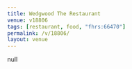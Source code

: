 ```yaml
---
title: Wedgwood The Restaurant
venue: v18806
tags: [restaurant, food, "fhrs:66470"]
permalink: /v/18806/
layout: venue
---
```

null